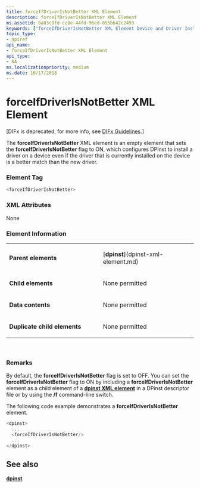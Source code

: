 ```yaml
---
title: forceIfDriverIsNotBetter XML Element
description: forceIfDriverIsNotBetter XML Element
ms.assetid: ba83c8fd-cc8e-44fd-96ed-855bb42c2493
keywords: ["forceIfDriverIsNotBetter XML Element Device and Driver Installation"]
topic_type:
- apiref
api_name:
- forceIfDriverIsNotBetter XML Element
api_type:
- NA
ms.localizationpriority: medium
ms.date: 10/17/2018
---
```


# forceIfDriverIsNotBetter XML Element


\[DIFx is deprecated, for more info, see [DIFx Guidelines](https://msdn.microsoft.com/windows/hardware/drivers/install/difx-guidelines).\]

The **forceIfDriverIsNotBetter** XML element is an empty element that sets the **forceIfDriverIsNotBetter** flag to ON, which configures DPInst to install a driver on a device even if the driver that is currently installed on the device is a better match than the new driver.

### Element Tag

```cpp
<forceIfDriverIsNotBetter>
```

### XML Attributes

None

### Element Information

<table>
<colgroup>
<col width="50%" />
<col width="50%" />
</colgroup>
<tbody>
<tr class="odd">
<td align="left"><p><strong>Parent elements</strong></p></td>
<td align="left"><p>[<strong>dpinst</strong>](dpinst-xml-element.md)</p></td>
</tr>
<tr class="even">
<td align="left"><p><strong>Child elements</strong></p></td>
<td align="left"><p>None permitted</p></td>
</tr>
<tr class="odd">
<td align="left"><p><strong>Data contents</strong></p></td>
<td align="left"><p>None permitted</p></td>
</tr>
<tr class="even">
<td align="left"><p><strong>Duplicate child elements</strong></p></td>
<td align="left"><p>None permitted</p></td>
</tr>
</tbody>
</table>

 

### <a href="" id="comments"></a>Remarks

By default, the **forceIfDriverIsNotBetter** flag is set to OFF. You can set the **forceIfDriverIsNotBetter** flag to ON by including a **forceIfDriverIsNotBetter** element as a child element of a [**dpinst XML element**](dpinst-xml-element.md) in a DPinst descriptor file or by using the **/f** command-line switch.

The following code example demonstrates a **forceIfDriverIsNotBetter** element.

```cpp
<dpinst>
  ...
  <forceIfDriverIsNotBetter/>
  ...
</dpinst>
```

## See also


[**dpinst**](dpinst-xml-element.md)

 

 






